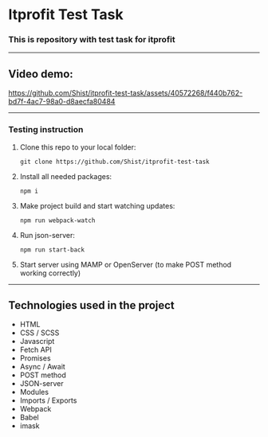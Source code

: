 # Itprofit Test Task
### This is repository with test task for itprofit
---
## Video demo:


https://github.com/Shist/itprofit-test-task/assets/40572268/f440b762-bd7f-4ac7-98a0-d8aecfa80484


---
### Testing instruction
1) Clone this repo to your local folder:
   ```
   git clone https://github.com/Shist/itprofit-test-task
   ```
2) Install all needed packages:
   ```
   npm i
   ```
3) Make project build and start watching updates:
   ```
   npm run webpack-watch
   ```
4) Run json-server:
   ```
   npm run start-back
   ```
5) Start server using MAMP or OpenServer (to make POST method working correctly)
---
## Technologies used in the project
- HTML
- CSS / SCSS
- Javascript
- Fetch API
- Promises
- Async / Await
- POST method
- JSON-server
- Modules
- Imports / Exports
- Webpack
- Babel
- imask
